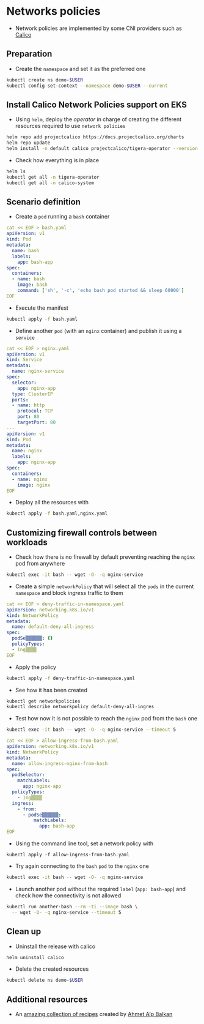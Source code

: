 # Networks policies

* Network policies are implemented by some CNI providers such as [Calico](https://docs.projectcalico.org/v2.0/getting-started/kubernetes/)

## Preparation

* Create the `namespace` and set it as the preferred one

```bash
kubectl create ns demo-$USER
kubectl config set-context --namespace demo-$USER --current
```

## Install Calico Network Policies support on EKS

* Using `helm`, deploy the *operator* in charge of creating the different resources required to use `network policies`

```bash
helm repo add projectcalico https://docs.projectcalico.org/charts
helm repo update
helm install -n default calico projectcalico/tigera-operator --version v3.21.4
```

* Check how everything is in place

```bash
helm ls
kubectl get all -n tigera-operator
kubectl get all -n calico-system
```

## Scenario definition

* Create a `pod` running a `bash` container 

```yaml
cat << EOF > bash.yaml
apiVersion: v1
kind: Pod
metadata:
  name: bash
  labels:
    app: bash-app
spec:
  containers:
  - name: bash
    image: bash
    command: ['sh', '-c', 'echo bash pod started && sleep 60000']
EOF
```

* Execute the manifest

```bash
kubectl apply -f bash.yaml
```

* Define another `pod` (with an `nginx` container) and publish it using a `service`

```yaml
cat << EOF > nginx.yaml
apiVersion: v1
kind: Service
metadata:
  name: nginx-service
spec:
  selector:
    app: nginx-app
  type: ClusterIP
  ports:
  - name: http
    protocol: TCP
    port: 80
    targetPort: 80
---
apiVersion: v1
kind: Pod
metadata:
  name: nginx
  labels:
    app: nginx-app
spec:
  containers:
  - name: nginx
    image: nginx
EOF
```

* Deploy all the resources with

```bash
kubectl apply -f bash.yaml,nginx.yaml
```

## Customizing firewall controls between workloads

* Check how there is no firewall by default preventing reaching the `nginx` pod from anywhere

```bash
kubectl exec -it bash -- wget -O- -q nginx-service
```

* Create a simple `networkPolicy` that will select all the `pods` in the current `namespace` and block *ingress* traffic to them

```yaml
cat << EOF > deny-traffic-in-namespace.yaml
apiVersion: networking.k8s.io/v1
kind: NetworkPolicy
metadata:
  name: default-deny-all-ingress
spec:
  podSe▒▒▒▒▒▒: {}
  policyTypes:
  - Ing▒▒▒▒
EOF
```

* Apply the policy

```bash
kubectl apply -f deny-traffic-in-namespace.yaml
```

* See how it has been created

```bash
kubectl get networkpolicies
kubectl describe networkpolicy default-deny-all-ingres
```

* Test how now it is not possible to reach the `nginx` pod from the `bash` one

```bash
kubectl exec -it bash -- wget -O- -q nginx-service --timeout 5
```

```yaml
cat << EOF > allow-ingress-from-bash.yaml
apiVersion: networking.k8s.io/v1
kind: NetworkPolicy
metadata:
  name: allow-ingress-nginx-from-bash
spec:
  podSelector:
    matchLabels:
      app: nginx-app
  policyTypes:
    - Ing▒▒▒▒
  ingress:
    - from:
      - podSe▒▒▒▒▒▒:
          matchLabels:
            app: bash-app
EOF
```

* Using the command line tool, set a network policy with 

```
kubectl apply -f allow-ingress-from-bash.yaml
```

* Try again connecting to the `bash` `pod` to the `nginx` one

```bash
kubectl exec -it bash -- wget -O- -q nginx-service
```


* Launch another pod without the required `label` (`app: bash-app`) and check how the connectivity is not allowed 

```bash
kubectl run another-bash --rm -ti --image bash \
  -- wget -O- -q nginx-service --timeout 5
```

## Clean up

* Uninstall the release with calico

```bash
helm uninstall calico
```

* Delete the created resources

```bash
kubectl delete ns demo-$USER
```

## Additional resources

* An [amazing collection of recipes](
https://github.com/ahmetb/kubernetes-network-policy-recipes
) created by [Ahmet Alp Balkan](https://github.com/ahmetb)
